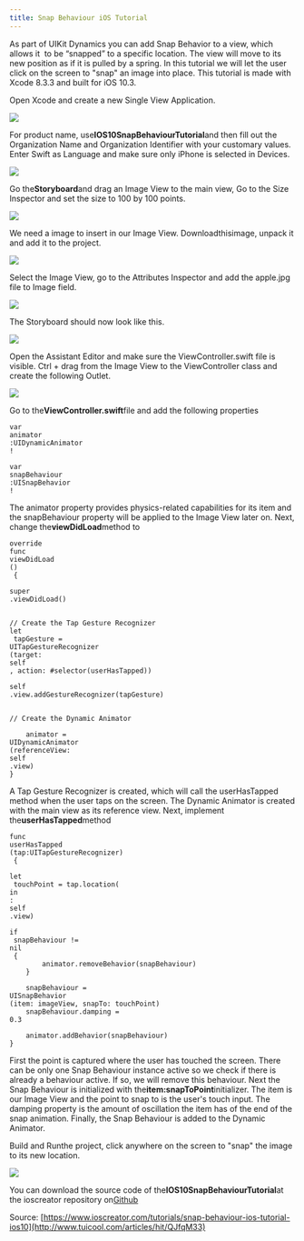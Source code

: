 ```yaml
---
title: Snap Behaviour iOS Tutorial
---
```


As part of UIKit Dynamics you can add Snap Behavior to a view, which allows it  to be “snapped” to a specific location. The view will move to its new position as if it is pulled by a spring. In this tutorial we will let the user click on the screen to "snap" an image into place. This tutorial is made with Xcode 8.3.3 and built for iOS 10.3.

Open Xcode and create a new Single View Application.

![](http://img2.tuicool.com/q6zmueM.png!web)

For product name, use**IOS10SnapBehaviourTutorial**and then fill out the Organization Name and Organization Identifier with your customary values. Enter Swift as Language and make sure only iPhone is selected in Devices.

![](http://img2.tuicool.com/NzQvArq.png!web)

Go the**Storyboard**and drag an Image View to the main view, Go to the Size Inspector and set the size to 100 by 100 points.

![](http://img1.tuicool.com/zuAJziF.png!web)

We need a image to insert in our Image View. Downloadthisimage, unpack it and add it to the project. 

![](http://img2.tuicool.com/euYBfir.png!web)

Select the Image View, go to the Attributes Inspector and add the apple.jpg file to Image field.

![](http://img2.tuicool.com/Y3iuqyM.png!web)

The Storyboard should now look like this.

![](http://img0.tuicool.com/vmQjI3q.png!web)

Open the Assistant Editor and make sure the ViewController.swift file is visible. Ctrl + drag from the Image View to the ViewController class and create the following Outlet.

![](http://img1.tuicool.com/MfuIj2z.png!web)

Go to the**ViewController.swift**file and add the following properties

```
var
animator
:UIDynamicAnimator
!

var
snapBehaviour
:UISnapBehavior
!
```

The animator property provides physics-related capabilities for its item and the snapBehaviour property will be applied to the Image View later on. Next, change the**viewDidLoad**method to

```
override
func
viewDidLoad
()
 {
    
super
.viewDidLoad()
        
    
// Create the Tap Gesture Recognizer
let
 tapGesture = 
UITapGestureRecognizer
(target: 
self
, action: #selector(userHasTapped))
    
self
.view.addGestureRecognizer(tapGesture)
        
    
// Create the Dynamic Animator

    animator = 
UIDynamicAnimator
(referenceView: 
self
.view)
}
```

A Tap Gesture Recognizer is created, which will call the userHasTapped method when the user taps on the screen. The Dynamic Animator is created with the main view as its reference view. Next, implement the**userHasTapped**method

```
func
userHasTapped
(tap:UITapGestureRecognizer)
 {
    
let
 touchPoint = tap.location(
in
: 
self
.view)
    
if
 snapBehaviour != 
nil
 {
        animator.removeBehavior(snapBehaviour)
    }
        
    snapBehaviour = 
UISnapBehavior
(item: imageView, snapTo: touchPoint)
    snapBehaviour.damping = 
0.3

    animator.addBehavior(snapBehaviour)
}
```

First the point is captured where the user has touched the screen. There can be only one Snap Behaviour instance active so we check if there is already a behaviour active. If so, we will remove this behaviour. Next the Snap Behaviour is initialized with the**item:snapToPoint**initializer. The item is our Image View and the point to snap to is the user's touch input. The damping property is the amount of oscillation the item has of the end of the snap animation. Finally, the Snap Behaviour is added to the Dynamic Animator.

Build and Runthe project, click anywhere on the screen to "snap" the image to its new location.

![](http://img2.tuicool.com/mIvmY33.png!web)

You can download the source code of the**IOS10SnapBehaviourTutorial**at the ioscreator repository on[Github](https://github.com/ioscreator/ioscreator)

Source: [https://www.ioscreator.com/tutorials/snap-behaviour-ios-tutorial-ios10](http://www.tuicool.com/articles/hit/QJfqM33)

